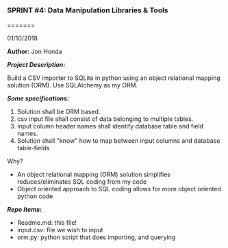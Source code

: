 ### SPRINT #4: Data Manipulation Libraries & Tools
=======

01/10/2018

**Author:** Jon Honda


__*Project Description:*__

Build a CSV importer to SQLite in python using an object relational mapping solution (ORM). Use SQLAlchemy as my ORM.

__*Some specifications:*__
1. Solution shall be ORM based.
2. csv input file shall consist of data belonging to multiple tables.
3. input column header names shall identify database table and field names.
4. Solution shall "know" how to map between input columns and database table-fields


Why?
- An object relational mapping (ORM) solution simplifies reduces/eliminates SQL coding from my code
- Object oriented approach to SQL coding allows for more object oriented python code

__*Repo Items:*__
- Readme.md: this file!
- input.csv: file we wish to input
- orm.py: python script that does importing, and querying
